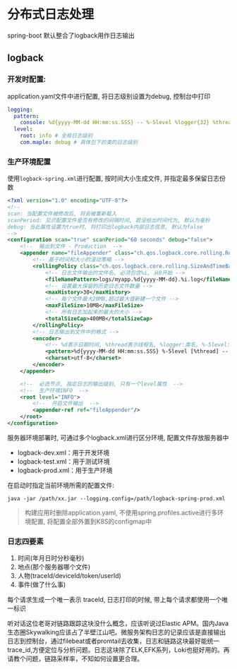 # 分布式日志处理

spring-boot 默认整合了logback用作日志输出

## logback

### 开发时配置:

application.yaml文件中进行配置, 将日志级别设置为debug, 控制台中打印

```yaml
logging:
  pattern:
    console: %d{yyyy-MM-dd HH:mm:ss.SSS} -- %-5level %logger{32} %thread -- %msg%n  # 控制台输出格式
  level:
    root: info # 全局日志级别
    com.maple: debug # 具体包下的类的日志级别
```

### 生产环境配置 

使用`logback-spring.xml`进行配置, 按时间大小生成文件, 并指定最多保留日志份数

```xml
<?xml version="1.0" encoding="UTF-8"?>
<!--
scan: 当配置文件被修改后, 将会被重新载入
scanPeriod: 见识配置文件是否有修改的间隔时间, 若没给出时间代为, 默认为毫秒
debug: 当此属性设置为true时, 将打印出logback内部日志信息, 默认为false
-->
<configuration scan="true" scanPeriod="60 seconds" debug="false">
    <!--  输出到文件 - Production  -->
    <appender name="fileAppender" class="ch.qos.logback.core.rolling.RollingFileAppender">
        <!-- 基于时间和大小的滚动策略 -->
        <rollingPolicy class="ch.qos.logback.core.rolling.SizeAndTimeBasedRollingPolicy">
            <!-- 日志文件输出的文件名, 必须包含%i, 从0开始 -->
            <fileNamePattern>logs/myapp.%d{yyyy-MM-dd}.%i.log</fileNamePattern>
            <!-- 设置最大保留的历史日志文件数量 -->
            <maxHistory>30</maxHistory>
            <!-- 每个文件最大20MB,超过最大值新建一个文件 -->
            <maxFileSize>10MB</maxFileSize>
            <!-- 所有日志加起来的最大的大小 -->
            <totalSizeCap>400MB</totalSizeCap>
        </rollingPolicy>
        <!-- 日志输出到文件中的格式 -->
        <encoder>
            <!-- %d表示日期时间, %thread表示线程名, %logger:类名, %-5level:级别从左显示5个字符, %msg:日志消息, %n:换行 -->
            <pattern>%d{yyyy-MM-dd HH:mm:ss.SSS} %-5level [%thread] -- %msg%n</pattern>
            <charset>utf-8</charset>
        </encoder>
    </appender>

    <!--  必选节点, 指定日志的输出级别, 只有一个level属性  -->
    <!--  生产环境INFO  -->
    <root level="INFO">
        <!--  开启文件输出  -->
        <appender-ref ref="fileAppender"/>
    </root>
</configuration>
```

服务器环境部署时, 可通过多个logback.xml进行区分环境, 配置文件存放服务器中

+ logback-dev.xml：用于开发环境
+ logback-test.xml：用于测试环境
+ logback-prod.xml：用于生产环境

在启动时指定当前环境所需的配置文件:

```shell
java -jar /path/xx.jar --logging.config=/path/logback-spring-prod.xml
```

> 构建应用时删除application.yaml, 不使用spring.profiles.active进行多环境配置, 将配置全部外置到K8S的configmap中

### 日志四要素

1. 时间(年月日时分秒毫秒)
2. 地点(那个服务器哪个文件)
3. 人物(traceId/deviceId/token/userId)
4. 事件(做了什么事)





每个请求生成一个唯一表示 traceId, 日志打印的时候, 带上每个请求都使用一个唯一标识


听对话这位老哥对链路跟踪这块没什么概念，应该听说过Elastic APM。国内Java生态圈Skywalking应该占了半壁江山吧。微服务架构日志的记录应该是直接输出日志到控制台，通过filebeat或者promtail去收集，日志和链路这块最好能统一trace_id,方便定位与分析问题。日志这块除了ELK,EFK系列，Loki也挺好用的。再请教个问题，链路采样率，不知如何设置更合理。